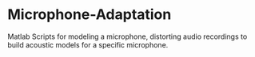 Microphone-Adaptation
=====================

Matlab Scripts for modeling a microphone, distorting audio recordings to build acoustic models for a specific microphone.
